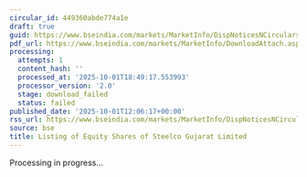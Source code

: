 ```yaml
---
circular_id: 449360abde774a1e
draft: true
guid: https://www.bseindia.com/markets/MarketInfo/DispNoticesNCirculars.aspx?Noticeid={FEB352DE-4227-4E4E-8F33-416C97F37276}&noticeno=20251001-36&dt=10/01/2025&icount=36&totcount=83&flag=0
pdf_url: https://www.bseindia.com/markets/MarketInfo/DownloadAttach.aspx?id=20251001-36&attachedId=
processing:
  attempts: 1
  content_hash: ''
  processed_at: '2025-10-01T18:49:17.553993'
  processor_version: '2.0'
  stage: download_failed
  status: failed
published_date: '2025-10-01T12:06:17+00:00'
rss_url: https://www.bseindia.com/markets/MarketInfo/DispNoticesNCirculars.aspx?Noticeid={FEB352DE-4227-4E4E-8F33-416C97F37276}&noticeno=20251001-36&dt=10/01/2025&icount=36&totcount=83&flag=0
source: bse
title: Listing of Equity Shares of Steelco Gujarat Limited
---
```


Processing in progress...